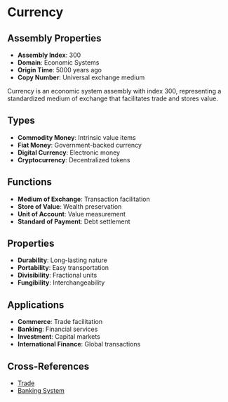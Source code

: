 # Currency

## Assembly Properties
- **Assembly Index**: 300
- **Domain**: Economic Systems
- **Origin Time**: 5000 years ago
- **Copy Number**: Universal exchange medium

Currency is an economic system assembly with index 300, representing a standardized medium of exchange that facilitates trade and stores value.

## Types
- **Commodity Money**: Intrinsic value items
- **Fiat Money**: Government-backed currency
- **Digital Currency**: Electronic money
- **Cryptocurrency**: Decentralized tokens

## Functions
- **Medium of Exchange**: Transaction facilitation
- **Store of Value**: Wealth preservation
- **Unit of Account**: Value measurement
- **Standard of Payment**: Debt settlement

## Properties
- **Durability**: Long-lasting nature
- **Portability**: Easy transportation
- **Divisibility**: Fractional units
- **Fungibility**: Interchangeability

## Applications
- **Commerce**: Trade facilitation
- **Banking**: Financial services
- **Investment**: Capital markets
- **International Finance**: Global transactions

## Cross-References
- [Trade](/domains/cognitive/economic_systems/trade.md)
- [Banking System](/domains/cognitive/economic_systems/banking.md)
